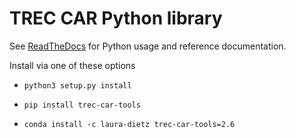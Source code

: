 # TREC CAR Python library

See [ReadTheDocs](https://trec-car-tools.readthedocs.io/en/latest/) for Python
usage and reference documentation.

Install via one of these options

* `python3 setup.py install`

* `pip install trec-car-tools`

* `conda install -c laura-dietz trec-car-tools=2.6`